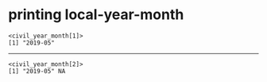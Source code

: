 # printing local-year-month

    <civil_year_month[1]>
    [1] "2019-05"

---

    <civil_year_month[2]>
    [1] "2019-05" NA       

